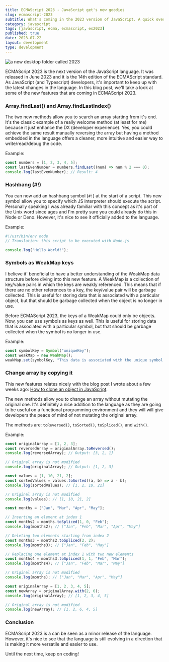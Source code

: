 ```yaml
---
title: ECMAScript 2023 - JavaScript get's new goodies
slug: ecmascript-2023
subtitle: What's coming in the 2023 version of JavaScript. A quick overview of the new features
category: javascript
tags: [javascript, ecma, ecmascript, es2023]
published: true
date: 2023-07-22
layout: development
type: development
---
```


<script>
  import Image from '$lib/components/Image.svelte';
  import mainImage from '$lib/assets/images/blog/2023.jpg?w=1000&h=600';
  import mainImageWebP from '$lib/assets/images/blog/2023.jpg?w=1000&h=600&format=webp&srcset';
  import mainImageSrcset from '$lib/assets/images/blog/2023.jpg?w=1000&h=600&srcset';
</script>

<Image
	wepImage={mainImageWebP}
	jpegImage={mainImage}
	alt='a new desktop folder called 2023'
	width={1000}
	height={600}
	placeholder='blur'
	classes='mt-6 mb-8 rounded-lg drop-shadow-md'
	loading='eager'
	feedImage=true
/>

ECMAScript 2023 is the next version of the JavaScript language. It was released in June 2023 and it is the 14th edition of the ECMAScript standard. As JavaScript (and Typescript) developers, it's important to keep up with the latest changes in the language. In this blog post, we'll take a look at some of the new features that are coming in ECMAScript 2023.

### Array.findLast() and Array.findLastIndex()

The two new methods allow you to search an array starting from it's end. It's the classic example of a really welcome method (at least for me) because it just enhance the DX (developer experience). Yes, you could achieve the same result manually reversing the array but having a method embedded in the language offers a cleaner, more intuitive and easier way to write/read/debug the code.

Example:

```js
const numbers = [1, 2, 3, 4, 5];
const lastEvenNumber = numbers.findLast((num) => num % 2 === 0);
console.log(lastEvenNumber); // Result: 4
```

### Hashbang (#!)

You can now add an hashbang symbol (`#!`) at the start of a script. This new symbol allow you to specify which JS interpreter should execute the script. Personally speaking I was already familiar with this concept as it's part of the Unix word since ages and I'm pretty sure you could already do this in Node or Deno. However, it's nice to see it officially added to the language.

Example:

```js
#!/usr/bin/env node
// Translation: this script to be executed with Node.js

console.log("Hello World!");
```

### Symbols as WeakMap keys

I believe it' beneficial to have a better understanding of the WeakMap data structure before diving into this new feature. A WeakMap is a collection of key/value pairs in which the keys are weakly referenced. This means that if there are no other references to a key, the key/value pair will be garbage collected. This is useful for storing data that is associated with a particular object, but that should be garbage collected when the object is no longer in use.

Before ECMAScript 2023, the keys of a WeakMap could only be objects. Now, you can use symbols as keys as well. This is useful for storing data that is associated with a particular symbol, but that should be garbage collected when the symbol is no longer in use.

Example:

```js
const symbolKey = Symbol("uniqueKey");
const weakMap = new WeakMap();
weakMap.set(symbolKey, "This data is associated with the unique symbol key.");
```

### Change array by copying it

This new features relates nicely with the blog post I wrote about a few weeks ago: [How to clone an object in JavaScript](/blog/javascript-clone-objects).

The new methods allow you to change an array without mutating the original one. It's definitely a nice addition to the language as they are going to be useful on a functional programming environment and they will will give developers the peace of mind of not mutating the original array.

The methods are: `toReversed()`, `toSorted()`, `toSpliced()`, and `with()`.

Example:

```js
const originalArray = [1, 2, 3];
const reversedArray = originalArray.toReversed();
console.log(reversedArray); // Output: [3, 2, 1]

// Original array is not modified
console.log(originalArray); // Output: [1, 2, 3]
```

```js
const values = [1, 10, 21, 2];
const sortedValues = values.toSorted((a, b) => a - b);
console.log(sortedValues); // [1, 2, 10, 21]

// Original array is not modified
console.log(values); // [1, 10, 21, 2]
```

```js
const months = ["Jan", "Mar", "Apr", "May"];

// Inserting an element at index 1
const months2 = months.toSpliced(1, 0, "Feb");
console.log(months2); // ["Jan", "Feb", "Mar", "Apr", "May"]

// Deleting two elements starting from index 2
const months3 = months2.toSpliced(2, 2);
console.log(months3); // ["Jan", "Feb", "May"]

// Replacing one element at index 1 with two new elements
const months4 = months3.toSpliced(1, 1, "Feb", "Mar");
console.log(months4); // ["Jan", "Feb", "Mar", "May"]

// Original array is not modified
console.log(months); // ["Jan", "Mar", "Apr", "May"]
```

```js
const originalArray = [1, 2, 3, 4, 5];
const newArray = originalArray.with(2, 6);
console.log(originalArray); // [1, 2, 3, 4, 5]

// Original array is not modified
console.log(newArray); // [1, 2, 6, 4, 5]
```

### Conclusion

ECMAScript 2023 is a can be seen as a minor release of the language. However, it's nice to see that the language is still evolving in a direction that is making it more versatile and easier to use.

Until the next time, keep on coding!
